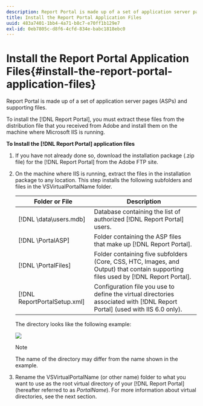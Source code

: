 ```yaml
---
description: Report Portal is made up of a set of application server pages (ASPs) and supporting files.
title: Install the Report Portal Application Files
uuid: 483a7401-1bb4-4a71-b8c7-e70ff1b129e7
exl-id: 0eb7805c-d8f6-4cfd-834e-babc1818ebc0
---
```

# Install the Report Portal Application Files{#install-the-report-portal-application-files}

Report Portal is made up of a set of application server pages (ASPs) and supporting files.

To install the [!DNL Report Portal], you must extract these files from the distribution file that you received from Adobe and install them on the machine where Microsoft IIS is running.

**To Install the [!DNL Report Portal] application files** 

1. If you have not already done so, download the installation package (.zip file) for the [!DNL Report Portal] from the Adobe FTP site.
1. On the machine where IIS is running, extract the files in the installation package to any location. This step installs the following subfolders and files in the VSVirtualPortalName folder.

   |  Folder or File  | Description  |
   |---|---|
   |  [!DNL \data\users.mdb]  |Database containing the list of authorized [!DNL Report Portal] users.  |
   |  [!DNL \PortalASP\]  |Folder containing the ASP files that make up [!DNL Report Portal].  |
   |  [!DNL \PortalFiles\]  |Folder containing five subfolders (Core, CSS, HTC, Images, and Output) that contain supporting files used by [!DNL Report Portal].  |
   |  [!DNL ReportPortalSetup.xml]  |Configuration file you use to define the virtual directories associated with [!DNL Report Portal] (used with IIS 6.0 only).  |

   The directory looks like the following example:

   ![](assets/rptPort_scrn_installDir.png)

   >[!NOTE]
   >
   >The name of the directory may differ from the name shown in the example.

1. Rename the VSVirtualPortalName (or other name) folder to what you want to use as the root virtual directory of your [!DNL Report Portal] (hereafter referred to as *PortalName*). For more information about virtual directories, see the next section.
